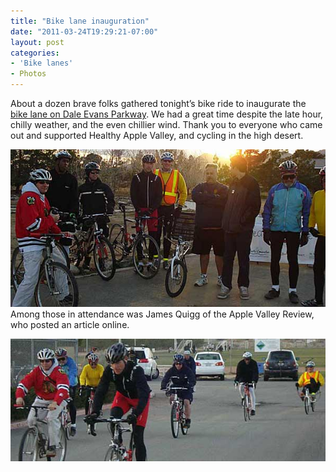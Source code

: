 ```yaml
---
title: "Bike lane inauguration"
date: "2011-03-24T19:29:21-07:00"
layout: post
categories:
- 'Bike lanes'
- Photos
---
```


About a dozen brave folks gathered tonight’s bike ride to inaugurate the [bike lane on Dale Evans Parkway](https://www.hdcycling.org/2010/12/07/dale-evans-bike-lane-kick-off/). We had a great time despite the late hour, chilly weather, and the even chillier wind. Thank you to everyone who came out and supported Healthy Apple Valley, and cycling in the high desert.

![group photo](/assets/img/2011/03/24-group.jpg)  
Among those in attendance was James Quigg of the Apple Valley Review, who posted an article online.

![ride start](/assets/img/2011/03/24-take-off.jpg)